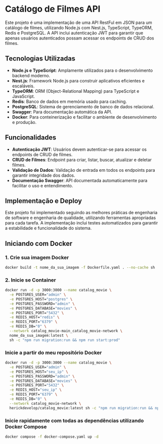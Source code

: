 # Catálogo de Filmes API

Este projeto é uma implementação de uma API RestFul em JSON para um catálogo de filmes, utilizando Node.js com Nest.js, TypeScript, TypeORM, Redis e PostgreSQL. A API inclui autenticação JWT para garantir que apenas usuários autenticados possam acessar os endpoints de CRUD dos filmes.

## Tecnologias Utilizadas

- **Node.js e TypeScript**: Amplamente utilizados para o desenvolvimento backend moderno.
- **Nest.js**: Framework Node.js para construir aplicativos eficientes e escaláveis.
- **TypeORM**: ORM (Object-Relational Mapping) para TypeScript e JavaScript.
- **Redis**: Banco de dados em memória usado para caching.
- **PostgreSQL**: Sistema de gerenciamento de banco de dados relacional.
- **Swagger**: Para documentação automática da API.
- **Docker**: Para conteinerização e facilitar o ambiente de desenvolvimento e produção.

## Funcionalidades

- **Autenticação JWT**: Usuários devem autenticar-se para acessar os endpoints de CRUD de filmes.
- **CRUD de Filmes**: Endpoint para criar, listar, buscar, atualizar e deletar filmes.
- **Validação de Dados**: Validação de entrada em todos os endpoints para garantir integridade dos dados.
- **Documentação Swagger**: API documentada automaticamente para facilitar o uso e entendimento.

## Implementação e Deploy

Este projeto foi implementado seguindo as melhores práticas de engenharia de software e engenharia de qualidade, utilizando ferramentas apropriadas para cada tarefa. A implementação inclui testes automatizados para garantir a estabilidade e funcionalidade do sistema.

## Iniciando com Docker

### 1. Crie sua imagem Docker

```sh
docker build -t nome_da_sua_imagem -f Dockerfile.yaml . --no-cache sh
```

### 2. Inicie se Container

```sh
docker run -d -p 3000:3000 --name catalog_movie \
  -e POSTGRES_USER="admin" \
  -e POSTGRES_HOST="postgres" \
  -e POSTGRES_PASSWORD="admin" \
  -e POSTGRES_DATABASE="movies" \
  -e POSTGRES_PORT="5432" \
  -e REDIS_HOST="redis" \
  -e REDIS_PORT="6379" \
  -e REDIS_DB="0" \
  --network catalog_movie-main_catalog_movie-network \
  nome_da_sua_imagem:latest \
  sh -c "npm run migration:run && npm run start:prod"
```

### Inicie a partir do meu repositório Docker

```sh
docker run -d -p 3000:3000 --name catalog_movie \
  -e POSTGRES_USER="admin" \
  -e POSTGRES_HOST="seu_ip" \
  -e POSTGRES_PASSWORD="admin" \
  -e POSTGRES_DATABASE="movies" \
  -e POSTGRES_PORT="5432" \
  -e REDIS_HOST="seu_ip" \
  -e REDIS_PORT="6379" \
  -e REDIS_DB="0" \
  --network catalog_movie-network \
  herickdevelop/catalog_movie:latest sh -c "npm run migration:run && npm run start:prod"
```

### Inicie rapidamente com todas as dependências utilizando Docker Compose

```sh
docker compose -f docker-compose.yaml up -d
```
